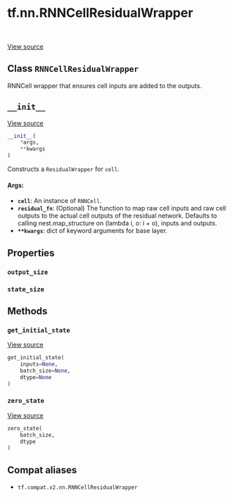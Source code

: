 <div itemscope itemtype="http://developers.google.com/ReferenceObject">
<meta itemprop="name" content="tf.nn.RNNCellResidualWrapper" />
<meta itemprop="path" content="Stable" />
<meta itemprop="property" content="output_size"/>
<meta itemprop="property" content="state_size"/>
<meta itemprop="property" content="__init__"/>
<meta itemprop="property" content="get_initial_state"/>
<meta itemprop="property" content="zero_state"/>
</div>

# tf.nn.RNNCellResidualWrapper

<!-- Insert buttons and diff -->

<table class="tfo-notebook-buttons tfo-api" align="left">
</table>

<a target="_blank" href="/code/stable/tensorflow/python/keras/layers/rnn_cell_wrapper_v2.py">View source</a>



## Class `RNNCellResidualWrapper`

RNNCell wrapper that ensures cell inputs are added to the outputs.



<!-- Placeholder for "Used in" -->


<h2 id="__init__"><code>__init__</code></h2>

<a target="_blank" href="/code/stable/tensorflow/python/keras/layers/rnn_cell_wrapper_v2.py">View source</a>

``` python
__init__(
    *args,
    **kwargs
)
```

Constructs a `ResidualWrapper` for `cell`.


#### Args:


* <b>`cell`</b>: An instance of `RNNCell`.
* <b>`residual_fn`</b>: (Optional) The function to map raw cell inputs and raw cell
  outputs to the actual cell outputs of the residual network.
  Defaults to calling nest.map_structure on (lambda i, o: i + o), inputs
    and outputs.
* <b>`**kwargs`</b>: dict of keyword arguments for base layer.



## Properties

<h3 id="output_size"><code>output_size</code></h3>




<h3 id="state_size"><code>state_size</code></h3>






## Methods

<h3 id="get_initial_state"><code>get_initial_state</code></h3>

<a target="_blank" href="/code/stable/tensorflow/python/keras/layers/recurrent.py">View source</a>

``` python
get_initial_state(
    inputs=None,
    batch_size=None,
    dtype=None
)
```




<h3 id="zero_state"><code>zero_state</code></h3>

<a target="_blank" href="/code/stable/tensorflow/python/ops/rnn_cell_wrapper_impl.py">View source</a>

``` python
zero_state(
    batch_size,
    dtype
)
```








## Compat aliases

* `tf.compat.v2.nn.RNNCellResidualWrapper`

